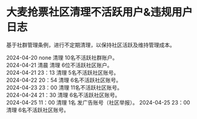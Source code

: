 # 大麦抢票社区清理不活跃用户&违规用户日志
基于社群管理条例，进行不定期清理，以保持社区活跃及维持管理成本。  

2024-04-20 none 清理 10名不活跃社群账户。  
2024-04-21 清晨 清理 6位不活跃社区账户。  
2024-04-21 23：13 清理 5名不活跃社区账号。  
2024-04-22 20：54 清理 6名不活跃社区账号。  
2024-04-23 23：00 清理 11名不活跃社区账号。  
2024-04-24 21：30 清理 6名不活跃社区账号。  
2024-04-25 11：00 清理 1名 发广告账号（社区举报）。 
2024-04-25 23：00 清理 6名不活跃社区账号。  
